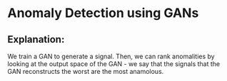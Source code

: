 # Anomaly Detection using GANs

## Explanation:
We train a GAN to generate a signal. Then, we can rank anomalities by looking at the output space of the GAN - we say that the signals that the GAN reconstructs the worst are the most anamolous.
